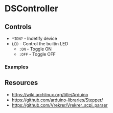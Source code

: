 # DSController

## Controls

- `*IDN?` - Indetify device
- `LED` - Control the builtin LED
	- `:ON` - Toggle ON
	- `:OFF` - Toggle OFF

### Examples

## Resources

- https://wiki.archlinux.org/title/Arduino
- https://github.com/arduino-libraries/Stepper/
- https://github.com/Vrekrer/Vrekrer_scpi_parser
